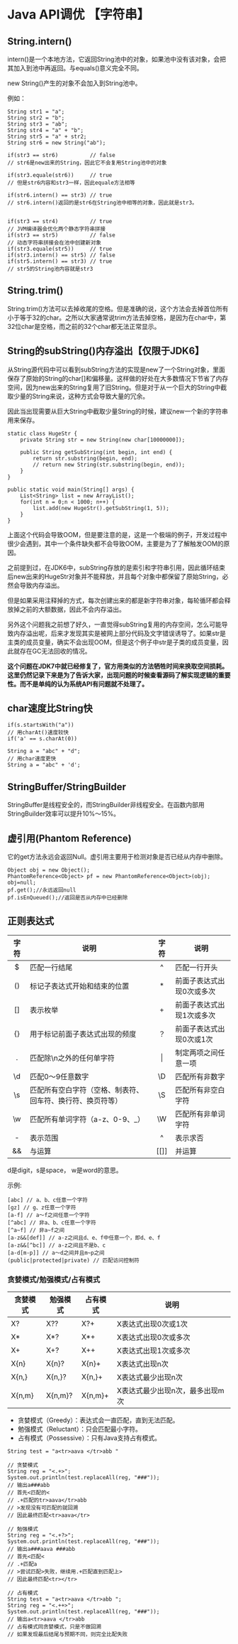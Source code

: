 # Java API调优 【字符串】

## String.intern()

intern()是一个本地方法，它返回String池中的对象，如果池中没有该对象，会把其加入到池中再返回。与equals()意义完全不同。

new String()产生的对象不会加入到String池中。

例如：

```
String str1 = "a";
String str2 = "b";
String str3 = "ab";
String str4 = "a" + "b";
String str5 = "a" + str2;
String str6 = new String("ab");

if(str3 == str6)          // false
// str6是new出来的String，因此它不会复用String池中的对象

if(str3.equale(str6))     // true
// 但是str6内容和str3一样，因此equale方法相等

if(str6.intern() == str3) // true
// str6.intern()返回的是str6在String池中相等的对象，因此就是str3。


if(str3 == str4)          // true
// JVM编译器会优化两个静态字符串拼接
if(str3 == str5)          // false
// 动态字符串拼接会在池中创建新对象
if(str3.equale(str5))     // true
if(str3.intern() == str5) // false
if(str5.intern() == str3) // true
// str5的String池内容就是str3
```

## String.trim()

String.trim()方法可以去掉收尾的空格。但是准确的说，这个方法会去掉首位所有小于等于32的char。之所以大家通常说trim方法去掉空格，是因为在char中，第32位char是空格，而之前的32个char都无法正常显示。

## String的subString()内存溢出【仅限于JDK6】

从String源代码中可以看到subString方法的实现是new了一个String对象，里面保存了原始的String的char[]和偏移量。这样做的好处在大多数情况下节省了内存空间，因为new出来的String复用了旧String。但是对于从一个巨大的String中截取少量的String来说，这种方式会导致大量的冗余。

因此当出现需要从巨大String中截取少量String的时候，建议new一个新的字符串用来保存。

```
static class HugeStr {
    private String str = new String(new char[10000000]);
    
    public String getSubString(int begin, int end) {
        return str.substring(begin, end);
        // return new String(str.substring(begin, end));
    }
}

public static void main(String[] args) {
    List<String> list = new ArrayList();
    for(int n = 0;n < 1000; n++) {
        list.add(new HugeStr().getSubString(1, 5));
    }
}
```

上面这个代码会导致OOM，但是要注意的是，这是一个极端的例子，开发过程中很少会遇到，其中一个条件缺失都不会导致OOM，主要是为了了解触发OOM的原因。

之前提到过，在JDK6中，subString存放的是索引和字符串引用，因此循环结束后new出来的HugeStr对象并不能释放，并且每个对象中都保留了原始String，必然会导致内存溢出。

但是如果采用注释掉的方式，每次创建出来的都是新字符串对象，每轮循环都会释放掉之前的大额数据，因此不会内存溢出。

另外这个问题我之前想了好久，一直觉得subString复用的内存空间，怎么可能导致内存溢出呢，后来才发现其实是被网上部分代码及文字错误诱导了。如果str是主类的成员变量，确实不会出现OOM，但是这个例子中str是子类的成员变量，因此就存在GC无法回收的情况。

**这个问题在JDK7中就已经修复了，官方用类似的方法牺牲时间来换取空间损耗。这里仍然记录下来是为了告诉大家，出现问题的时候查看源码了解实现逻辑的重要性。而不是单纯的认为系统API有问题就不处理了。**

## char速度比String快

```
if(s.startsWith("a"))
// 用charAt()速度较快
if('a' == s.charAt(0))
```

```
String a = "abc" + "d";
// 用char速度更快
String a = "abc" + 'd';
```

## StringBuffer/StringBuilder
StringBuffer是线程安全的，而StringBuilder非线程安全。在函数内部用StringBuilder效率可以提升10%～15%。

## 虚引用(Phantom Reference)
它的get方法永远会返回Null。虚引用主要用于检测对象是否已经从内存中删除。

```
Object obj = new Object();
PhantomReference<Object> pf = new PhantomReference<Object>(obj);
obj=null;
pf.get();//永远返回null
pf.isEnQueued();//返回是否从内存中已经删除
```

## 正则表达式

| 字符 | 说明 | 字符 | 说明 |
|:---:|-----|:----:|-----|
| $ | 匹配一行结尾 | ^ | 匹配一行开头 |
| () | 标记子表达式开始和结束的位置 | * | 前面子表达式出现0次或多次 |
| [] | 表示枚举 | + | 前面子表达式出现1次或多次 |
| {} | 用于标记前面子表达式出现的频度 | ？| 前面子表达式出现0次或1次 |
| . | 匹配除\n之外的任何单字符 | \| | 制定两项之间任意一项 |
| \d | 匹配0～9任意数字 | \D | 匹配所有非数字 |
| \s | 匹配所有空白字符（空格、制表符、回车符、换行符、换页符等）| \S | 匹配所有非空白字符 |
| \w | 匹配所有单词字符（a-z、0-9、_）| \W | 匹配所有非单词字符 |
| - | 表示范围 | ^ | 表示求否 |
| && | 与运算 | [[]] | 并运算|

d是digit，s是space， w是word的意思。

示例:

```
[abc] // a、b、c任意一个字符
[gz] // g、z任意一个字符
[a-f] // a～f之间任意一个字符
[^abc] // 非a、b、c任意一个字符
[^a~f] // 非a~f之间
[a-z&&[def]] // a-z之间且d、e、f中任意一个，即d、e、f
[a-z&&[^bc]] // a-z之间且不是b、c
[a-d[m-p]] // a～d之间并且m~p之间
(public|protected|private) // 匹配访问控制符

```

### 贪婪模式/勉强模式/占有模式

| 贪婪模式 | 勉强模式 | 占有模式 | 说明 |
|---|---|---|---|
| X? | X?? | X?+ | X表达式出现0次或1次 |
| X\* | X\*? | X\*+| X表达式出现0次或多次 |
| X+ | X+? | X++ | X表达式出现1次或多次 |
| X{n} | X{n}? | X{n}+ | X表达式出现n次 |
| X{n,} | X{n,}? | X{n,}+ | X表达式最少出现n次 |
| X{n,m} | X{n,m}? | X{n,m}+ | X表达式最少出现n次，最多出现m次 |

* 贪婪模式（Greedy）：表达式会一直匹配，直到无法匹配。
* 勉强模式（Reluctant）：只会匹配最小字符。
* 占有模式（Possessive）：只有Java支持占有模式。

```
String test = "a<tr>aava </tr>abb "

// 贪婪模式
String reg = "<.+>";
System.out.println(test.replaceAll(reg, "###"));
// 输出a###abb
// 首先<匹配的<
// .+匹配的tr>aava</tr>abb
// >发现没有可匹配的就回溯
// 因此最终匹配<tr>aava</tr>

// 勉强模式
String reg = "<.+?>";
System.out.println(test.replaceAll(reg, "###"));
// 输出a###aava ###abb
// 首先<匹配<
// .+匹配a
// >尝试匹配>失败，继续用.+匹配直到匹配上>
// 因此最终匹配<tr></tr>

// 占有模式
String test = "a<tr>aava </tr>abb ";
String reg = "<.++>";
System.out.println(test.replaceAll(reg, "###"));
// 输出a<tr>aava </tr>abb 
// 占有模式同贪婪模式，只是不做回溯
// 如果发现最后结尾与预期不同，则完全比配失败
```

